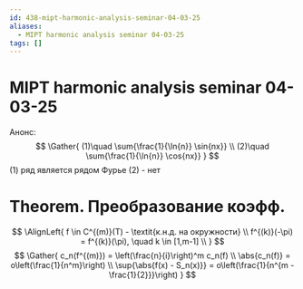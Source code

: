 ```yaml
---
id: 438-mipt-harmonic-analysis-seminar-04-03-25
aliases:
  - MIPT harmonic analysis seminar 04-03-25
tags: []
---
```


# MIPT harmonic analysis seminar 04-03-25
Анонс:
$$
\Gather{
(1)\quad \sum{\frac{1}{\ln{n}} \sin{nx}} \\
(2)\quad \sum{\frac{1}{\ln{n}} \cos{nx}}
}
$$
(1) ряд является рядом Фурье
(2) - нет

# Theorem. Преобразование коэфф.
$$
\AlignLeft{
f \in C^{(m)}(T) - \textit{к.н.д. на окружности} \\
f^{(k)}(-\pi) = f^{(k)}(\pi), \quad k \in [1,m-1] \\
}
$$
$$
\Gather{
c_n(f^{(m)}) = \left(\frac{n}{i}\right)^m c_n(f) \\
\abs{c_n(f)} = o\left(\frac{1}{n^m}\right) \\
\sup{\abs{f(x) - S_n(x)}} = o\left(\frac{1}{n^{m - \frac{1}{2}}}\right)
}
$$


